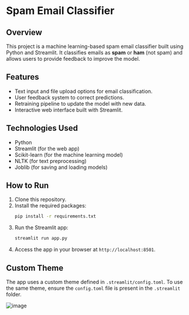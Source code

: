 # Spam Email Classifier

## Overview
This project is a machine learning-based spam email classifier built using Python and Streamlit. It classifies emails as **spam** or **ham** (not spam) 
and allows users to provide feedback to improve the model.

## Features
- Text input and file upload options for email classification.
- User feedback system to correct predictions.
- Retraining pipeline to update the model with new data.
- Interactive web interface built with Streamlit.

## Technologies Used
- Python
- Streamlit (for the web app)
- Scikit-learn (for the machine learning model)
- NLTK (for text preprocessing)
- Joblib (for saving and loading models)

## How to Run
1. Clone this repository.
2. Install the required packages:
   ```bash
   pip install -r requirements.txt
   ```
3. Run the Streamlit app:
   ```bash
   streamlit run app.py
   ```
4. Access the app in your browser at `http://localhost:8501`.


## Custom Theme
The app uses a custom theme defined in `.streamlit/config.toml`. To use the same theme, ensure the `config.toml` file is present in the `.streamlit` folder.

![image](https://github.com/user-attachments/assets/019f7b6b-9e6b-461e-aa8f-352a70e3cb87)
